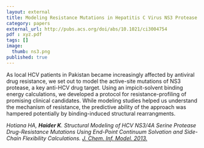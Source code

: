 ```yaml
---
layout: external
title: Modeling Resistance Mutations in Hepatitis C Virus NS3 Protease
category: papers
external_url: http://pubs.acs.org/doi/abs/10.1021/ci3004754
pdf : xyz.pdf
tags: []
image:
  thumb: ns3.png
published: true
---
```


As local HCV patients in Pakistan became increasingly affected by antiviral drug resistance, we set out to model the active-site mutations of NS3 protease, a key anti-HCV drug target.  Using an impicit-solvent binding energy calculations, we developed a protocol for resistance-profiling of promising clinical candidates. While modeling studies helped us understand the mechanism of resistance, the predictive ability of the approach was hampered potentially by binding-induced structural rearrangments.

*Hotiana HA, __Haider K__. Structural Modeling of HCV NS3/4A Serine Protease Drug-Resistance Mutations Using End-Point Continuum
Solvation and Side-Chain Flexibility Calculations. [J. Chem. Inf. Model. 2013.](http://pubs.acs.org/doi/abs/10.1021/ci3004754)*